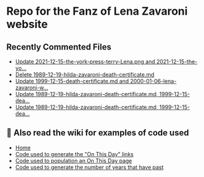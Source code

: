 # Repo for the Fanz of Lena Zavaroni website

## Recently Commented Files
<!-- BLOG-POST-LIST:START -->
- [Update 2021-12-15-the-york-press-terry-Lena.png and 2021-12-15-the-yo…](https://github.com/FanzOfLenaZavaroni/fanzoflenazavaroni.github.io/commit/5b91549bddc04d9b70bc933b34396646f0bf09c7)
- [Delete 1989-12-19-hilda-zavaroni-death-certificate.md](https://github.com/FanzOfLenaZavaroni/fanzoflenazavaroni.github.io/commit/c76b4acfd10df0a4f5c952a437b2d603cbf3e918)
- [Update 1999-12-15-death-certificate.md and 2000-01-06-lena-zavaroni-w…](https://github.com/FanzOfLenaZavaroni/fanzoflenazavaroni.github.io/commit/a111b77f3eee457baaf9f7e4ecaa7fe7a39a53c6)
- [Update 1989-12-19-hilda-zavaroni-death-certificate.md, 1999-12-15-dea…](https://github.com/FanzOfLenaZavaroni/fanzoflenazavaroni.github.io/commit/91bf8fe7b0cef83e3088723e0ffbd20b88009e96)
- [Update 1989-12-19-hilda-zavaroni-death-certificate.md, 1999-12-15-dea…](https://github.com/FanzOfLenaZavaroni/fanzoflenazavaroni.github.io/commit/c83e73f8cd1ad1b97799338378a36927461e358e)
<!-- BLOG-POST-LIST:END -->

## :notebook: Also read the wiki for examples of code used
* [Home](https://github.com/FanzOfLenaZavaroni/fanzoflenazavaroni.github.io/wiki)
* [Code used to generate the "On This Day" links](https://github.com/FanzOfLenaZavaroni/fanzoflenazavaroni.github.io/wiki/On-This-Day-Code)
* [Code used to population an On This Day page](https://github.com/FanzOfLenaZavaroni/fanzoflenazavaroni.github.io/wiki/Code-used-to-population-an-On-This-Day-page)
* [Code used to generate the number of years that have past](https://github.com/FanzOfLenaZavaroni/fanzoflenazavaroni.github.io/wiki/Number-of-years-gone-by-code)
